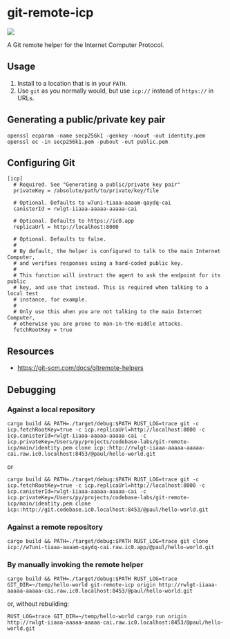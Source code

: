 # git-remote-icp

![](https://img.shields.io/badge/status%EF%B8%8F-experimental-blueviolet)

A Git remote helper for the Internet Computer Protocol.

## Usage

1. Install to a location that is in your `PATH`.
2. Use `git` as you normally would, but use `icp://` instead of `https://` in URLs.


## Generating a public/private key pair

```
openssl ecparam -name secp256k1 -genkey -noout -out identity.pem
openssl ec -in secp256k1.pem -pubout -out public.pem
```

## Configuring Git

```gitconfig
[icp]
  # Required. See "Generating a public/private key pair"
  privateKey = /absolute/path/to/private/key/file

  # Optional. Defaults to w7uni-tiaaa-aaaam-qaydq-cai
  canisterId = rwlgt-iiaaa-aaaaa-aaaaa-cai

  # Optional. Defaults to https://ic0.app
  replicaUrl = http://localhost:8000

  # Optional. Defaults to false.
  #
  # By default, the helper is configured to talk to the main Internet Computer,
  # and verifies responses using a hard-coded public key.
  #
  # This function will instruct the agent to ask the endpoint for its public
  # key, and use that instead. This is required when talking to a local test
  # instance, for example.
  #
  # Only use this when you are not talking to the main Internet Computer,
  # otherwise you are prone to man-in-the-middle attacks.
  fetchRootKey = true
```

## Resources

* https://git-scm.com/docs/gitremote-helpers

## Debugging

### Against a local repository

```
cargo build && PATH=./target/debug:$PATH RUST_LOG=trace git -c icp.fetchRootKey=true -c icp.replicaUrl=http://localhost:8000 -c icp.canisterId=rwlgt-iiaaa-aaaaa-aaaaa-cai -c icp.privateKey=/Users/py/projects/codebase-labs/git-remote-icp/main/identity.pem clone icp::http://rwlgt-iiaaa-aaaaa-aaaaa-cai.raw.ic0.localhost:8453/@paul/hello-world.git
```

or

```
cargo build && PATH=./target/debug:$PATH RUST_LOG=trace git -c icp.fetchRootKey=true -c icp.replicaUrl=http://localhost:8000 -c icp.canisterId=rwlgt-iiaaa-aaaaa-aaaaa-cai -c icp.privateKey=/Users/py/projects/codebase-labs/git-remote-icp/main/identity.pem clone icp::http://git.codebase.ic0.localhost:8453/@paul/hello-world.git
```

### Against a remote repository

```
cargo build && PATH=./target/debug:$PATH RUST_LOG=trace git clone icp://w7uni-tiaaa-aaaam-qaydq-cai.raw.ic0.app/@paul/hello-world.git
```

### By manually invoking the remote helper

```
cargo build && PATH=./target/debug:$PATH RUST_LOG=trace GIT_DIR=~/temp/hello-world git-remote-icp origin http://rwlgt-iiaaa-aaaaa-aaaaa-cai.raw.ic0.localhost:8453/@paul/hello-world.git
```

or, without rebuilding:

```
RUST_LOG=trace GIT_DIR=~/temp/hello-world cargo run origin http://rwlgt-iiaaa-aaaaa-aaaaa-cai.raw.ic0.localhost:8453/@paul/hello-world.git
```
